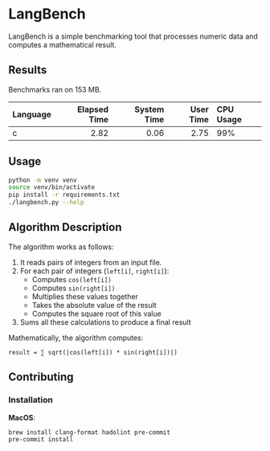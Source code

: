 # LangBench

LangBench is a simple benchmarking tool that processes numeric data and computes a mathematical result.

## Results

Benchmarks ran on 153 MB.

| Language   |   Elapsed Time |   System Time |   User Time | CPU Usage   |
|:-----------|---------------:|--------------:|------------:|:------------|
| c          |           2.82 |          0.06 |        2.75 | 99%         |

## Usage

```bash
python -m venv venv
source venv/bin/activate
pip install -r requirements.txt
./langbench.py --help
```

## Algorithm Description

The algorithm works as follows:

1. It reads pairs of integers from an input file.
2. For each pair of integers (`left[i]`, `right[i]`):
   - Computes `cos(left[i])`
   - Computes `sin(right[i])`
   - Multiplies these values together
   - Takes the absolute value of the result
   - Computes the square root of this value
3. Sums all these calculations to produce a final result

Mathematically, the algorithm computes:

```
result = ∑ sqrt(|cos(left[i]) * sin(right[i])|)
```

## Contributing

### Installation

**MacOS**:

```bash
brew install clang-format hadolint pre-commit
pre-commit install
```
